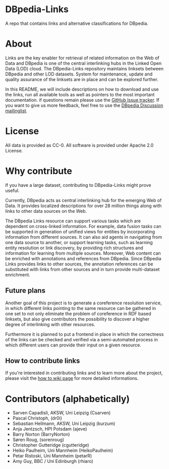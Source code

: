 DBpedia-Links
=============
A repo that contains links and alternative classifications for DBpedia.

# About

Links are the key enabler for retrieval of related information on the Web of Data and DBpedia is one of the central interlinking hubs in the Linked Open Data (LOD) cloud. The DBpedia-Links repository maintains linksets between DBpedia and other LOD datasets. System for maintenance, update and quality assurance of the linksets are in place and can be explored further.

In this README, we will include descriptions on how to download and use the links, run all available tools as well as pointers to the most important documentation. if questions remain please use the [GitHub Issue tracker](http://github.com/dbpedia/dbpedia-links/issues). If you want to give us more feedback, feel free to use the [DBpedia Discussion mailinglist](http://lists.sourceforge.net/lists/listinfo/dbpedia-discussion).

# License
All data is provided as CC-0. All software is provided under Apache 2.0 License.

# Why contribute

If you have a large dataset, contributing to DBpedia-Links might prove useful. 

Currently, DBpedia acts as central interlinking hub for the emerging Web of Data. It provides localized descriptions for over 28 million things along with links to other data sources on the Web.

The DBpedia Links resource can support various tasks which are dependent on cross-linked information. For example, data fusion tasks can be supported in generation of unified views for entities by incorporating information from different sources. It can also aid agents in navigating from one data source to another, or support learning tasks, such as learning entity resolution or link discovery, by providing rich structures and information for learning from multiple sources. Moreover, Web content can be enriched with annotations and references from DBpedia. Since DBpedia Links provides links to other sources, the annotation references can be substituted with links from other sources and in turn provide multi-dataset enrichment.

## Future plans
Another goal of this project is to generate a coreference resolution service, in which different links pointing to the same resource can be gathered in one set to not only eliminate the problem of coreference in RDF based linksets, but also give contributors the possibility to discover a higher degree of interlinking with other resources. 

Furthermore it is planned to put a frontend in place in which the correctness of the links can be checked and verified via a semi-automated process in which different users can provide their input on a given resource. 

## How to contribute links

If you're interested in contributing links and to learn more about the project, please visit the [how to wiki page](https://github.com/dbpedia/links/wiki/How-To-Contribute-Links-to-DBpedia) for more detailed informations. 

# Contributors (alphabetically)

- Sarven Capadisli, AKSW, Uni Leipzig (Csarven)
- Pascal Christoph, (dr0i)
- Sebastian Hellmann, AKSW, Uni Leipzig (kurzum)
- Anja Jentzsch, HPI Potsdam (ajeve)
- Barry Norton (BarryNorton)
- Søren Roug, (sorenroug)
- Christopher Gutteridge (cgutteridge)
- Heiko Paulheim, Uni Mannheim (HeikoPaulheim)
- Petar Ristoski, Uni Mannheim (petarR)
- Amy Guy, BBC / Uni Edinburgh (rhiaro)
 
